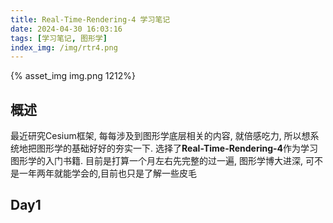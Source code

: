 ```yaml
---
title: Real-Time-Rendering-4 学习笔记
date: 2024-04-30 16:03:16
tags: [学习笔记, 图形学]
index_img: /img/rtr4.png
---
```


{% asset_img img.png 1212%}

## 概述
最近研究Cesium框架, 每每涉及到图形学底层相关的内容, 就倍感吃力, 所以想系统地把图形学的基础好好的夯实一下.
选择了**Real-Time-Rendering-4**作为学习图形学的入门书籍. 目前是打算一个月左右先完整的过一遍, 图形学博大进深,
可不是一年两年就能学会的,目前也只是了解一些皮毛

## Day1
